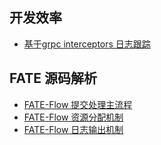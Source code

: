 ## 开发效率

- [基于grpc interceptors 日志跟踪](https://hustyichi.github.io/2023/02/23/grpc-interceptors/)


## FATE 源码解析

- [FATE-Flow 提交处理主流程](https://hustyichi.github.io/2023/03/08/fate-flow-loop/)
- [FATE-Flow 资源分配机制](https://hustyichi.github.io/2023/03/14/fate-flow-resource/)
- [FATE-Flow 日志输出机制](https://hustyichi.github.io/2023/03/21/logger-in-fate/)

